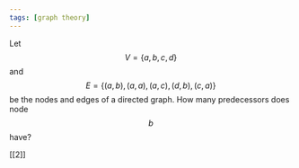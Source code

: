 ```yaml
---
tags: [graph theory]
---
```



Let $$V = \{a, b, c, d\}$$ and $$E = \{(a,b), (a,a), (a,c), (d,b), (c,a)\}$$ be the nodes and edges of a directed graph. How many predecessors does node $$b$$ have?


[[2]]
